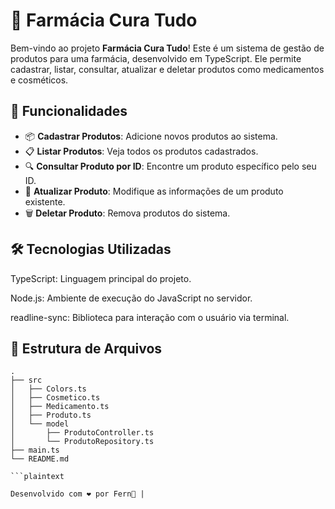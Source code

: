 # 🏥 Farmácia Cura Tudo

Bem-vindo ao projeto **Farmácia Cura Tudo**! Este é um sistema de gestão de produtos para uma farmácia, desenvolvido em TypeScript. Ele permite cadastrar, listar, consultar, atualizar e deletar produtos como medicamentos e cosméticos.

## 🚀 Funcionalidades

- 📦 **Cadastrar Produtos**: Adicione novos produtos ao sistema.
- 📋 **Listar Produtos**: Veja todos os produtos cadastrados.
- 🔍 **Consultar Produto por ID**: Encontre um produto específico pelo seu ID.
- 🔄 **Atualizar Produto**: Modifique as informações de um produto existente.
- 🗑️ **Deletar Produto**: Remova produtos do sistema.

## 🛠️ Tecnologias Utilizadas
TypeScript: Linguagem principal do projeto.

Node.js: Ambiente de execução do JavaScript no servidor.

readline-sync: Biblioteca para interação com o usuário via terminal.

## 📂 Estrutura de Arquivos

```plaintext
.
├── src
│   ├── Colors.ts
│   ├── Cosmetico.ts
│   ├── Medicamento.ts
│   ├── Produto.ts
│   └── model
│       ├── ProdutoController.ts
│       └── ProdutoRepository.ts
├── main.ts
└── README.md

```plaintext

Desenvolvido com ❤️ por Fern🌿 | 
